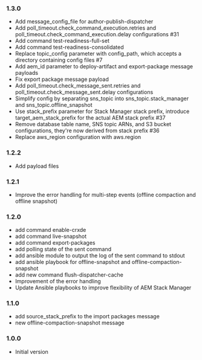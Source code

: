 ### 1.3.0
* Add message_config_file for author-publish-dispatcher
* Add poll_timeout.check_command_execution.retries and poll_timeout.check_command_execution.delay configurations #31
* Add command test-readiness-full-set
* Add command test-readiness-consolidated
* Replace topic_config parameter with config_path, which accepts a directory containing config files #7
* Add aem_id parameter to deploy-artifact and export-package message payloads
* Fix export package message payload
* Add poll_timeout.check_message_sent.retries and poll_timeout.check_message_sent.delay configurations
* Simplify config by separating sns_topic into sns_topic.stack_manager and sns_topic.offline_snapshot
* Use stack_prefix parameter for Stack Manager stack prefix, introduce target_aem_stack_prefix for the actual AEM stack prefix #37
* Remove database table name, SNS topic ARNs, and S3 bucket configurations, they're now derived from stack prefix #36
* Replace aws_region configuration with aws.region

### 1.2.2
* Add payload files

### 1.2.1
* Improve the error handling for multi-step events (offline compaction and offline snapshot)

### 1.2.0
 * add command enable-crxde
 * add command live-snapshot
 * add command export-packages
 * add polling state of the sent command
 * add ansible module to output the log of the sent command to stdout
 * add ansible playbook for offline-snapshot and offline-compaction-snapshot
 * add new command flush-dispatcher-cache
 * Improvement of the error handling
 * Update Ansible playbooks to improve flexibility of AEM Stack Manager

### 1.1.0
* add source_stack_prefix to the import packages message
* new offline-compaction-snapshot message

### 1.0.0
* Initial version
